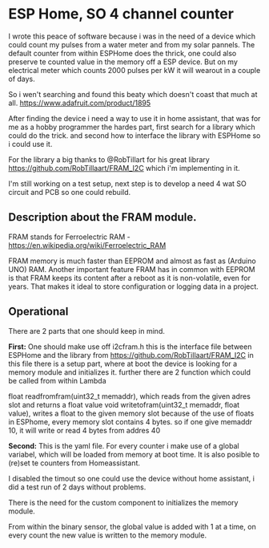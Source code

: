 
# ESP Home, SO 4 channel counter

I wrote this peace of software because i was in the need of a device which could count my pulses from a water meter and from my solar pannels. 
The default counter from within ESPHome does the thrick, one could also preserve te counted value in the memory off a ESP device. 
But on my electrical meter which counts 2000 pulses per kW it will wearout in a couple of days. 

So i wen't searching and found this beaty which doesn't coast that much at all. 
https://www.adafruit.com/product/1895

After finding the device i need a way to use it in home assistant, that was for me as a hobby programmer the hardes part, first search for a library which could do the trick. 
and second how to interface the library with ESPHome so i could use it. 

For the library a big thanks to @RobTillart for his great library https://github.com/RobTillaart/FRAM_I2C which i'm implementing in it. 

I'm still working on a test setup, next step is to develop a need 4 wat SO circuit and PCB so one could rebuild.



## Description about the FRAM module.

FRAM stands for Ferroelectric RAM - https://en.wikipedia.org/wiki/Ferroelectric_RAM

FRAM memory is much faster than EEPROM and almost as fast as (Arduino UNO) RAM. Another important feature FRAM has in common with EEPROM is that FRAM keeps its content after a reboot as it is non-volatile, even for years. That makes it ideal to store configuration or logging data in a project.
## Operational

There are 2 parts that one should keep in mind.

**First:**
One should make use off i2cfram.h this is the interface file between ESPHome and the library from https://github.com/RobTillaart/FRAM_I2C
in this file there is a setup part, where at boot the device is looking for a memory module and initializes it. 
further there are 2 function which could be called from within Lambda

float readfromfram(uint32_t memaddr), which reads from the given adres slot and returns a float value
void writetofram(uint32_t memaddr, float value), writes a float to the given memory slot
because of the use of floats in ESPhome, every memory slot contains 4 bytes. so if one give memaddr 10, it will write or read 4 bytes from addres 40


**Second:**
This is the yaml file.
For every counter i make use of a global variabel, which will be loaded from memory at boot time. 
It is also posible to (re)set te counters from Homeassistant. 

I disabled the timout so one could use the device without home assistant, i did a test run of 2 days without problems. 

There is the need for the custom component to initializes the memory module. 

From within the binary sensor, the global value is added with 1 at a time, on every count the new value is written to the memory module. 
